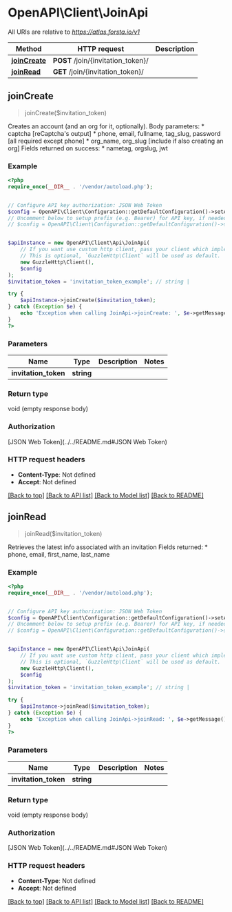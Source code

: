 # OpenAPI\Client\JoinApi

All URIs are relative to *https://atlas.forsta.io/v1*

Method | HTTP request | Description
------------- | ------------- | -------------
[**joinCreate**](JoinApi.md#joinCreate) | **POST** /join/{invitation_token}/ | 
[**joinRead**](JoinApi.md#joinRead) | **GET** /join/{invitation_token}/ | 



## joinCreate

> joinCreate($invitation_token)



Creates an account (and an org for it, optionally).  Body parameters: * captcha [reCaptcha's output] * phone, email, fullname, tag_slug, password [all required except phone] * org_name, org_slug [include if also creating an org]  Fields returned on success: * nametag, orgslug, jwt

### Example

```php
<?php
require_once(__DIR__ . '/vendor/autoload.php');


// Configure API key authorization: JSON Web Token
$config = OpenAPI\Client\Configuration::getDefaultConfiguration()->setApiKey('Authorization', 'YOUR_API_KEY');
// Uncomment below to setup prefix (e.g. Bearer) for API key, if needed
// $config = OpenAPI\Client\Configuration::getDefaultConfiguration()->setApiKeyPrefix('Authorization', 'Bearer');


$apiInstance = new OpenAPI\Client\Api\JoinApi(
    // If you want use custom http client, pass your client which implements `GuzzleHttp\ClientInterface`.
    // This is optional, `GuzzleHttp\Client` will be used as default.
    new GuzzleHttp\Client(),
    $config
);
$invitation_token = 'invitation_token_example'; // string | 

try {
    $apiInstance->joinCreate($invitation_token);
} catch (Exception $e) {
    echo 'Exception when calling JoinApi->joinCreate: ', $e->getMessage(), PHP_EOL;
}
?>
```

### Parameters


Name | Type | Description  | Notes
------------- | ------------- | ------------- | -------------
 **invitation_token** | **string**|  |

### Return type

void (empty response body)

### Authorization

[JSON Web Token](../../README.md#JSON Web Token)

### HTTP request headers

- **Content-Type**: Not defined
- **Accept**: Not defined

[[Back to top]](#) [[Back to API list]](../../README.md#documentation-for-api-endpoints)
[[Back to Model list]](../../README.md#documentation-for-models)
[[Back to README]](../../README.md)


## joinRead

> joinRead($invitation_token)



Retrieves the latest info associated with an invitation  Fields returned: * phone, email, first_name, last_name

### Example

```php
<?php
require_once(__DIR__ . '/vendor/autoload.php');


// Configure API key authorization: JSON Web Token
$config = OpenAPI\Client\Configuration::getDefaultConfiguration()->setApiKey('Authorization', 'YOUR_API_KEY');
// Uncomment below to setup prefix (e.g. Bearer) for API key, if needed
// $config = OpenAPI\Client\Configuration::getDefaultConfiguration()->setApiKeyPrefix('Authorization', 'Bearer');


$apiInstance = new OpenAPI\Client\Api\JoinApi(
    // If you want use custom http client, pass your client which implements `GuzzleHttp\ClientInterface`.
    // This is optional, `GuzzleHttp\Client` will be used as default.
    new GuzzleHttp\Client(),
    $config
);
$invitation_token = 'invitation_token_example'; // string | 

try {
    $apiInstance->joinRead($invitation_token);
} catch (Exception $e) {
    echo 'Exception when calling JoinApi->joinRead: ', $e->getMessage(), PHP_EOL;
}
?>
```

### Parameters


Name | Type | Description  | Notes
------------- | ------------- | ------------- | -------------
 **invitation_token** | **string**|  |

### Return type

void (empty response body)

### Authorization

[JSON Web Token](../../README.md#JSON Web Token)

### HTTP request headers

- **Content-Type**: Not defined
- **Accept**: Not defined

[[Back to top]](#) [[Back to API list]](../../README.md#documentation-for-api-endpoints)
[[Back to Model list]](../../README.md#documentation-for-models)
[[Back to README]](../../README.md)

